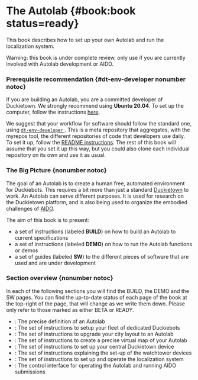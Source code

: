 # The Autolab {#book:book status=ready}

This book describes how to set up your own Autolab and run the localization system.

Warning: this book is under complete review, only use if you are currently involved with Autolab development or AIDO.

<minitoc/>


### Prerequisite recommendation {#dt-env-developer nonumber notoc}

If you are building an Autolab, you are a committed developer of Duckietown. We strongly recommend using **Ubuntu 20.04**. To set up the computer, follow the instructions [here](+opmanual_duckiebot#laptop-setup).

We suggest that your workflow for software should follow the standard one, using [ `dt-env-developer` ](https://github.com/duckietown/dt-env-developer). This is a meta repository that aggregates, with the myrepos tool, the different repositories of code that developers use daily. To set it up, follow the [README instructions](https://github.com/duckietown/dt-env-developer). The rest of this book will assume that you set it up this way, but you could also clone each individual repository on its own and use it as usual.

### The Big Picture {nonumber notoc}

The goal of an Autolab is to create a human free, automated environment for Duckiebots. This requires a bit more than just a standard [Duckietown](+opmanual_duckietown#book) to work. An Autolab can serve different purposes. It is used for research on the Duckietown platform, and is also being used to organize the embodied challenges of [AIDO]((+AIDO#book)).

The aim of this book is to present:

- a set of instructions (labeled **BUILD**) on how to build an Autolab to current specifications
- a set of instructions (labeled **DEMO**) on how to run the Autolab functions or demos
- a set of guides (labeled **SW**) to the different pieces of software that are used and are under development

### Section overview {nonumber notoc}

In each of the following sections you will find the BUILD, the DEMO and the SW pages. You can find the up-to-date status of each page of the book at the top-right of the page, that will change as we write them down. Please only refer to those marked as either BETA or READY.

- [](#autolab-definition) : The precise definition of an Autolab
- [](#autobot-specs) : The set of instructions to setup your fleet of dedicated Duckiebots
- [](#apriltag-specs) : The set of instructions to upgrade your city layout to an Autolab
- [](#autolab-map) : The set of instructions to create a precise virtual map of your Autolab
- [](#autolab-town) : The set of instructions to set up your central Duckietown device
- [](#watchtower-hardware) : The set of instructions explaining the set-up of the watchtower devices
- [](#autolab-localization) : The set of instructions to set up and operate the localization system
- [](#autolab-operation-manual) : The control interface for operating the Autolab and running AIDO submissions
